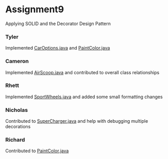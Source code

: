 # Assignment9
Applying SOLID and the Decorator Design Pattern

### Tyler 
Implemented [CarOptions.java](https://github.com/cs3398-betazoid-betamales/Assignment9/blob/master/src/carcraft/CarOptions.java) and [PaintColor.java](https://github.com/cs3398-betazoid-betamales/Assignment9/blob/master/src/carcraft/Color.java) 

### Cameron
Implemented [AirScoop.java](https://github.com/cs3398-betazoid-betamales/Assignment9/blob/master/src/carcraft/AirScoop.java) and contributed to overall class relationships

### Rhett
Implemented [SportWheels.java](https://github.com/cs3398-betazoid-betamales/Assignment9/blob/master/src/carcraft/SportWheels.java) and added some small formatting changes

### Nicholas 
Contributed to [SuperCharger.java](https://github.com/cs3398-betazoid-betamales/Assignment9/blob/master/src/carcraft/SuperCharger.java) and help with debugging multiple decorations

### Richard 
Contributed to [PaintColor.java](https://github.com/cs3398-betazoid-betamales/Assignment9/blob/master/src/carcraft/PaintColor.java) 
